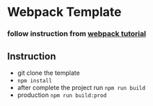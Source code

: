 # Webpack Template

### follow instruction from [webpack tutorial](http://www.mrmu.com.tw/2017/08/18/webpack-tutorial/)

## Instruction
 * git clone the template
 * `npm install`
 * after complete the project run `npm run build`
 * production `npm run build:prod`
